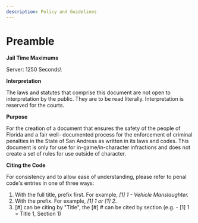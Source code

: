 ```yaml
---
description: Policy and Guidelines
---
```


# Preamble



**Jail Time Maximums**

Server: 1250 Seconds\


**Interpretation**

The laws and statutes that comprise this document are not open to interpretation by the public. They are to be read literally. Interpretation is reserved for the courts.&#x20;

**Purpose**

For the creation of a document that ensures the safety of the people of Florida and a fair well- documented process for the enforcement of criminal penalties in the State of San Andreas as written in its laws and codes. This document is only for use for in-game/in-character infractions and does not create a set of rules for use outside of character.&#x20;

**Citing the Code**

For consistency and to allow ease of understanding, please refer to penal code's entries in one of three ways:

1. With the full title, prefix first. For example, _\[1] 1 - Vehicle Manslaughter._
2. With the prefix. For example, _\[1] 1 or \[1] 2_.
3. \[#] can be citing by "Title", the \[#] # can be cited by section (e.g. - \[1] 1 = Title 1, Section 1)
